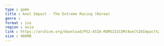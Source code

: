 ```yaml
---
type : game
title : Axel Impact - The Extreme Racing (Korea)
genre : 
format : iso
region : asia
link : https://archive.org/download/PS2-ASIA-ROMS321COM/Axel%20Impact%20-%20The%20Extreme%20Racing%20%28Korea%29.7z
size : 906MB
---
```

